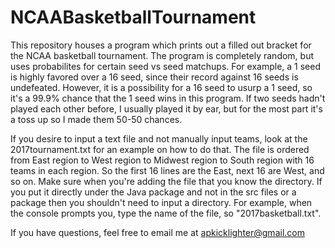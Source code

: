 # NCAABasketballTournament
This repository houses a program which prints out a filled out bracket for the NCAA basketball tournament. The program is completely random, but uses probabilites for certain seed vs seed matchups. For example, a 1 seed is highly favored over a 16 seed, since their record against 16 seeds is undefeated. However, it is a possibility for a 16 seed to usurp a 1 seed, so it's a 99.9% chance that the 1 seed wins in this program. If two seeds hadn't played each other before, I usually played it by ear, but for the most part it's a toss up so I made them 50-50 chances.

If you desire to input a text file and not manually input teams, look at the 2017tournament.txt for an example on how to do that. The file is ordered from East region to West region to Midwest region to South region with 16 teams in each region. So the first 16 lines are the East, next 16 are West, and so on. Make sure when you're adding the file that you know the directory. If you put it directly under the Java package and not in the src files or a package then you shouldn't need to input a directory. For example, when the console prompts you, type the name of the file, so "2017basketball.txt".

If you have questions, feel free to email me at apkicklighter@gmail.com
